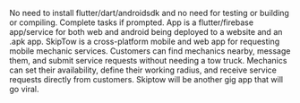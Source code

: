 No need to install flutter/dart/androidsdk and no need for testing or building or compiling. Complete tasks if prompted. App is a flutter/firebase app/service for both web and android being deployed to a website and an .apk app. SkipTow is a cross-platform mobile and web app for requesting mobile mechanic services. Customers can find mechanics nearby, message them, and submit service requests without needing a tow truck. Mechanics can set their availability, define their working radius, and receive service requests directly from customers. Skiptow will be another gig app that will go viral.
